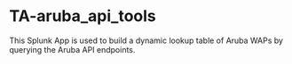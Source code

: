 # TA-aruba_api_tools
This Splunk App is used to build a dynamic lookup table of Aruba WAPs by querying the Aruba API endpoints.
